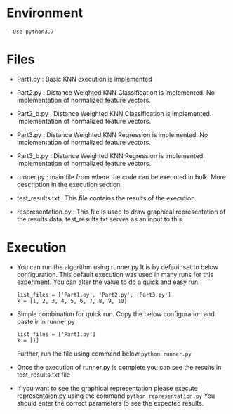 # Environment
    - Use python3.7

# Files
- Part1.py : Basic KNN execution is implemented

- Part2.py : Distance Weighted KNN Classification is implemented. No implementation of normalized feature vectors.

- Part2_b.py : Distance Weighted KNN Classification is implemented. Implementation of normalized feature vectors.

- Part3.py : Distance Weighted KNN Regression is implemented. No implementation of normalized feature vectors.

- Part3_b.py : Distance Weighted KNN Regression is implemented. Implementation of normalized feature vectors.

- runner.py : main file from where the code can be executed in bulk. More description in the execution section.

- test_results.txt :  This file contains the results of the execution.

- respresentation.py : This file is used to draw graphical representation of the results data. test_results.txt serves as an input to this.

# Execution
- You can run the algorithm using runner.py It is by default set to below configuration. This default execution was used in many runs for this experiment. You can alter the value to do a quick and easy run.
    ```
    list_files = ['Part1.py', 'Part2.py', 'Part3.py']
    k = [1, 2, 3, 4, 5, 6, 7, 8, 9, 10]
    ```
- Simple combination for quick run.
    Copy the below configuration and paste ir in runner.py
    ```
    list_files = ['Part1.py']
    k = [1]
    ```
    Further, run the file using command below
     ```python runner.py```

- Once the execution of runner.py is complete you can see the results in test_results.txt file

- If you want to see the graphical representation please execute representaion.py using the command
```python representation.py``` You should enter the correct parameters to see the expected results.
